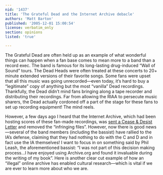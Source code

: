```yaml
---
nid: '1437'
title: 'The Grateful Dead and the Internet Archive debacle'
authors: 'Matt Barton'
published: '2005-12-01 15:00:54'
license: verbatim_only
section: opinions
listed: 'true'

---
```

The Grateful Dead are often held up as an example of what wonderful things can happen when a fan base comes to mean more to a band than a record exec. The band is famous for its long-lasting drug-induced “Wall of Sound” tours. The Dead Heads were often treated at these concerts to 20+ minute extended versions of their favorite songs. Some fans were upset that all this music was going unrecorded—even today, it’s hard to buy a “legitimate” copy of anything but the most “vanilla” Dead recordings. Thankfully, the Dead didn’t mind fans bringing along a tape recorder and distributing their recordings. Far from allowing the RIAA to persecute music sharers, the Dead actually cordoned off a part of the stage for these fans to set up recording equipment! The mind reels.

However, a few days ago I heard that the Internet Archive, which had been hosting scores of these fan-made recordings, was [sent a Cease & Desist Letter](http://www.boingboing.net/2005/11/30/grateful_dead_record.html) and removed the “infringing files”. However, now there is good news—several of the band members (including the bassist) have rallied to the IA’s defense, claiming that they had nothing to do with the C and D and in fact use the IA themselves! I want to focus in on something said by Phil Leash, the aforementioned bassist: “I was not part of this decision making process...I have enjoyed using Archive.org and found it invaluable during the writing of my book”. Here is another clear cut example of how an “illegal” online archive has enabled cultural research—which is vital if we are ever to learn more about who we are.

